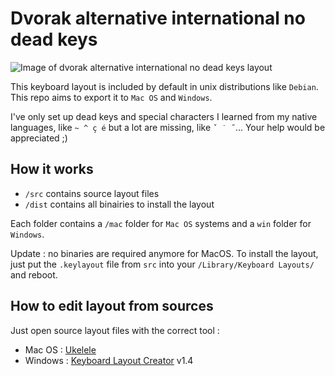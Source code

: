 # Dvorak alternative international no dead keys

![Image of dvorak alternative international no dead keys layout](https://raw.githubusercontent.com/soywod/dvorak-alt-intl/master/img/dvorak-alt-intl.png)

This keyboard layout is included by default in unix distributions like `Debian`. This repo aims to export it to `Mac OS` and `Windows`.

I've only set up dead keys and special characters I learned from my native languages, like `~ ^ ç é` but a lot are missing, like `ˇ ˙ ˝`... Your help would be appreciated ;)

## How it works

- `/src` contains source layout files
- `/dist` contains all binairies to install the layout

Each folder contains a `/mac` folder for `Mac OS` systems and a `win` folder for `Windows`.

Update : no binaries are required anymore for MacOS. To install the layout, just put the `.keylayout` file from `src` into your `/Library/Keyboard Layouts/` and reboot.

## How to edit layout from sources

Just open source layout files with the correct tool :

- Mac OS : [Ukelele](http://scripts.sil.org/cms/scripts/page.php?site_id=nrsi&id=ukelele)
- Windows : [Keyboard Layout Creator](https://msdn.microsoft.com/en-us/globalization/keyboardlayouts.aspx) v1.4
